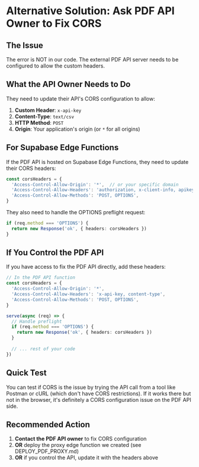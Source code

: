 # Alternative Solution: Ask PDF API Owner to Fix CORS

## The Issue
The error is NOT in our code. The external PDF API server needs to be configured to allow the custom headers.

## What the API Owner Needs to Do

They need to update their API's CORS configuration to allow:

1. **Custom Header**: `x-api-key`
2. **Content-Type**: `text/csv`
3. **HTTP Method**: `POST`
4. **Origin**: Your application's origin (or `*` for all origins)

## For Supabase Edge Functions

If the PDF API is hosted on Supabase Edge Functions, they need to update their CORS headers:

```typescript
const corsHeaders = {
  'Access-Control-Allow-Origin': '*',  // or your specific domain
  'Access-Control-Allow-Headers': 'authorization, x-client-info, apikey, content-type, x-api-key',
  'Access-Control-Allow-Methods': 'POST, OPTIONS',
}
```

They also need to handle the OPTIONS preflight request:

```typescript
if (req.method === 'OPTIONS') {
  return new Response('ok', { headers: corsHeaders })
}
```

## If You Control the PDF API

If you have access to fix the PDF API directly, add these headers:

```typescript
// In the PDF API function
const corsHeaders = {
  'Access-Control-Allow-Origin': '*',
  'Access-Control-Allow-Headers': 'x-api-key, content-type',
  'Access-Control-Allow-Methods': 'POST, OPTIONS',
}

serve(async (req) => {
  // Handle preflight
  if (req.method === 'OPTIONS') {
    return new Response('ok', { headers: corsHeaders })
  }
  
  // ... rest of your code
})
```

## Quick Test

You can test if CORS is the issue by trying the API call from a tool like Postman or cURL (which don't have CORS restrictions). If it works there but not in the browser, it's definitely a CORS configuration issue on the PDF API side.

## Recommended Action

1. **Contact the PDF API owner** to fix CORS configuration
2. **OR** deploy the proxy edge function we created (see DEPLOY_PDF_PROXY.md)
3. **OR** if you control the API, update it with the headers above


